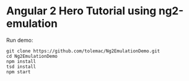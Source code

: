 # Angular 2 Hero Tutorial using ng2-emulation

Run demo:

````
git clone https://github.com/tolemac/Ng2EmulationDemo.git
cd Ng2EmulationDemo
npm install
tsd install
npm start
````